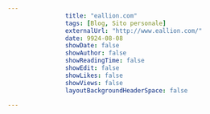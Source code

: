 ---
                title: "eallion.com"
                tags: [Blog, Sito personale]
                externalUrl: "http://www.eallion.com/"
                date: 9924-08-08
                showDate: false
                showAuthor: false
                showReadingTime: false
                showEdit: false
                showLikes: false
                showViews: false
                layoutBackgroundHeaderSpace: false
                ---


